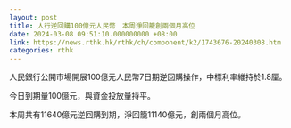 ```yaml
---
layout: post
title: 人行逆回購100億元人民幣　本周淨回籠創兩個月高位
date: 2024-03-08 09:51:10.000000000 +08:00
link: https://news.rthk.hk/rthk/ch/component/k2/1743676-20240308.htm
categories: rthk
---
```


人民銀行公開市場開展100億元人民幣7日期逆回購操作，中標利率維持於1.8厘。

今日到期量100億元，與資金投放量持平。

本周共有11640億元逆回購到期，淨回籠11140億元，創兩個月高位。
